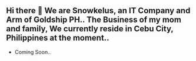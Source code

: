## Hi there 👋 We are Snowkelus, an IT Company and Arm of Goldship PH.. The Business of my mom and family, We currently reside in Cebu City, Philippines at the moment..

* Coming Soon..
